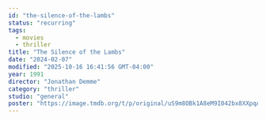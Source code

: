 ```yaml
---
id: "the-silence-of-the-lambs"
status: "recurring"
tags:
  - movies
  - thriller
title: "The Silence of the Lambs"
date: "2024-02-07"
modified: "2025-10-16 16:41:56 GMT-04:00"
year: 1991
director: "Jonathan Demme"
category: "thriller"
studio: "general"
poster: "https://image.tmdb.org/t/p/original/uS9m8OBk1A8eM9I042bx8XXpqAq.jpg"
---
```

